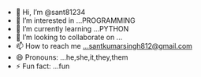 - 👋 Hi, I’m @sant81234
- 👀 I’m interested in ...PROGRAMMING
- 🌱 I’m currently learning ...PYTHON
- 💞️ I’m looking to collaborate on ...
- 📫 How to reach me ...santkumarsingh812@gmail.com
- 😄 Pronouns: ...he,she,it,they,them
- ⚡ Fun fact: ...fun

<!---
sant81234/sant81234 is a ✨ special ✨ repository because its `README.md` (this file) appears on your GitHub profile.
You can click the Preview link to take a look at your changes.
--->
